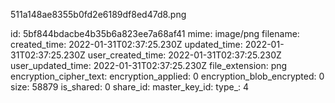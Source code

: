 511a148ae8355b0fd2e6189df8ed47d8.png

id: 5bf844bdacbe4b35b6a823ee7a68af41
mime: image/png
filename: 
created_time: 2022-01-31T02:37:25.230Z
updated_time: 2022-01-31T02:37:25.230Z
user_created_time: 2022-01-31T02:37:25.230Z
user_updated_time: 2022-01-31T02:37:25.230Z
file_extension: png
encryption_cipher_text: 
encryption_applied: 0
encryption_blob_encrypted: 0
size: 58879
is_shared: 0
share_id: 
master_key_id: 
type_: 4
